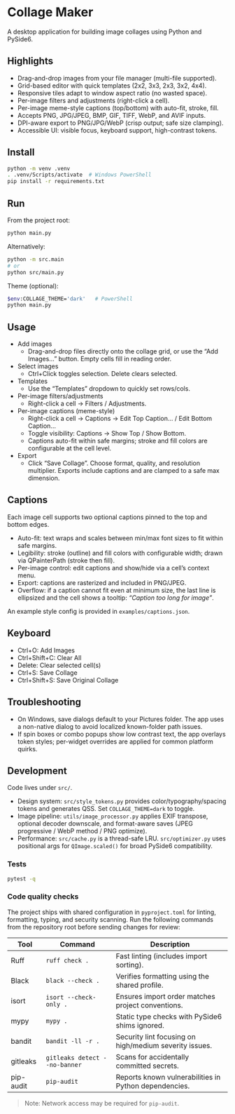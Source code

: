 # Collage Maker

A desktop application for building image collages using Python and PySide6.

## Highlights
- Drag-and-drop images from your file manager (multi-file supported).
- Grid-based editor with quick templates (2x2, 3x3, 2x3, 3x2, 4x4).
- Responsive tiles adapt to window aspect ratio (no wasted space).
- Per-image filters and adjustments (right-click a cell).
- Per-image meme-style captions (top/bottom) with auto-fit, stroke, fill.
- Accepts PNG, JPG/JPEG, BMP, GIF, TIFF, WebP, and AVIF inputs.
- DPI-aware export to PNG/JPG/WebP (crisp output; safe size clamping).
- Accessible UI: visible focus, keyboard support, high-contrast tokens.

## Install
```bash
python -m venv .venv
. .venv/Scripts/activate  # Windows PowerShell
pip install -r requirements.txt
```

## Run
From the project root:
```bash
python main.py
```
Alternatively:
```bash
python -m src.main
# or
python src/main.py
```

Theme (optional):
```bash
$env:COLLAGE_THEME='dark'   # PowerShell
python main.py
```

## Usage
- Add images
  - Drag-and-drop files directly onto the collage grid, or use the “Add Images…” button. Empty cells fill in reading order.
- Select images
  - Ctrl+Click toggles selection. Delete clears selected.
- Templates
  - Use the “Templates” dropdown to quickly set rows/cols.
- Per-image filters/adjustments
  - Right-click a cell → Filters / Adjustments.
- Per-image captions (meme-style)
  - Right-click a cell → Captions → Edit Top Caption… / Edit Bottom Caption…
  - Toggle visibility: Captions → Show Top / Show Bottom.
  - Captions auto-fit within safe margins; stroke and fill colors are configurable at the cell level.
- Export
  - Click “Save Collage”. Choose format, quality, and resolution multiplier. Exports include captions and are clamped to a safe max dimension.

## Captions
Each image cell supports two optional captions pinned to the top and bottom edges.

- Auto-fit: text wraps and scales between min/max font sizes to fit within safe margins.
- Legibility: stroke (outline) and fill colors with configurable width; drawn via QPainterPath (stroke then fill).
- Per-image control: edit captions and show/hide via a cell’s context menu.
- Export: captions are rasterized and included in PNG/JPEG.
- Overflow: if a caption cannot fit even at minimum size, the last line is ellipsized and the cell shows a tooltip: _“Caption too long for image”_.

An example style config is provided in `examples/captions.json`.

## Keyboard
- Ctrl+O: Add Images
- Ctrl+Shift+C: Clear All
- Delete: Clear selected cell(s)
- Ctrl+S: Save Collage
- Ctrl+Shift+S: Save Original Collage

## Troubleshooting
- On Windows, save dialogs default to your Pictures folder. The app uses a non-native dialog to avoid localized known-folder path issues.
- If spin boxes or combo popups show low contrast text, the app overlays token styles; per-widget overrides are applied for common platform quirks.

## Development
Code lives under `src/`.

- Design system: `src/style_tokens.py` provides color/typography/spacing tokens and generates QSS. Set `COLLAGE_THEME=dark` to toggle.
- Image pipeline: `utils/image_processor.py` applies EXIF transpose, optional decoder downscale, and format-aware saves (JPEG progressive / WebP method / PNG optimize).
- Performance: `src/cache.py` is a thread-safe LRU. `src/optimizer.py` uses positional args for `QImage.scaled()` for broad PySide6 compatibility.

### Tests
```bash
pytest -q
```

### Code quality checks
The project ships with shared configuration in `pyproject.toml` for linting, formatting, typing, and security scanning. Run the
following commands from the repository root before sending changes for review:

| Tool | Command | Description |
| --- | --- | --- |
| Ruff | `ruff check .` | Fast linting (includes import sorting). |
| Black | `black --check .` | Verifies formatting using the shared profile. |
| isort | `isort --check-only .` | Ensures import order matches project conventions. |
| mypy | `mypy .` | Static type checks with PySide6 shims ignored. |
| bandit | `bandit -ll -r .` | Security lint focusing on high/medium severity issues. |
| gitleaks | `gitleaks detect --no-banner` | Scans for accidentally committed secrets. |
| pip-audit | `pip-audit` | Reports known vulnerabilities in Python dependencies. |

> Note: Network access may be required for `pip-audit`.

